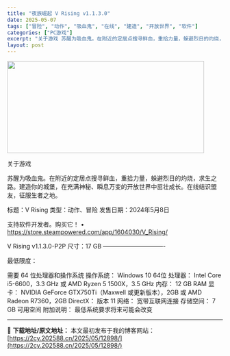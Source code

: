 ```yaml
---
title: "夜族崛起 V Rising v1.1.3.0"
date: 2025-05-07
tags: ["冒险", "动作", "吸血鬼", "在线", "建造", "开放世界", "软件"]
categories: ["PC游戏"]
excerpt: "关于游戏 苏醒为吸血鬼。在附近的定居点搜寻鲜血，重拾力量，躲避烈日的灼烧，求生之路。建造你的城堡，在充满神秘、瞬息万变的开放世界中茁壮成长。在线结识盟友，征服生者之地。 标题：V Rising 类型：动作、冒险 发售日期：2024年5月8日 支持软件开发者。购买它！ • https://store.&hellip;"
layout: post
---
```


<img class="aligncenter size-full wp-image-12895" src="https://2cy.202588.cn/wp-content/uploads/2025/05/2025050701205680.webp" alt="" width="460" height="215" />

关于游戏

苏醒为吸血鬼。在附近的定居点搜寻鲜血，重拾力量，躲避烈日的灼烧，求生之路。建造你的城堡，在充满神秘、瞬息万变的开放世界中茁壮成长。在线结识盟友，征服生者之地。

标题：V Rising
类型：动作、冒险
发售日期：2024年5月8日

支持软件开发者。购买它！
• https://store.steampowered.com/app/1604030/V_Rising/

V Rising v1.1.3.0-P2P
尺寸：17 GB
——————————-

最低限度：

需要 64 位处理器和操作系统
操作系统： Windows 10 64位
处理器： Intel Core i5-6600，3.3 GHz 或 AMD Ryzen 5 1500X，3.5 GHz
内存： 12 GB RAM
显卡： NVIDIA GeForce GTX750Ti（Maxwell 或更新版本），2GB 或 AMD Radeon R7360，2GB
DirectX： 版本 11
网络： 宽带互联网连接
存储空间： 7 GB 可用空间
附加说明： 最低系统要求将来可能会改变

---
📖 **下载地址/原文地址：** 本文最初发布于我的博客网站：[https://2cy.202588.cn/2025/05/12898/](https://2cy.202588.cn/2025/05/12898/)
